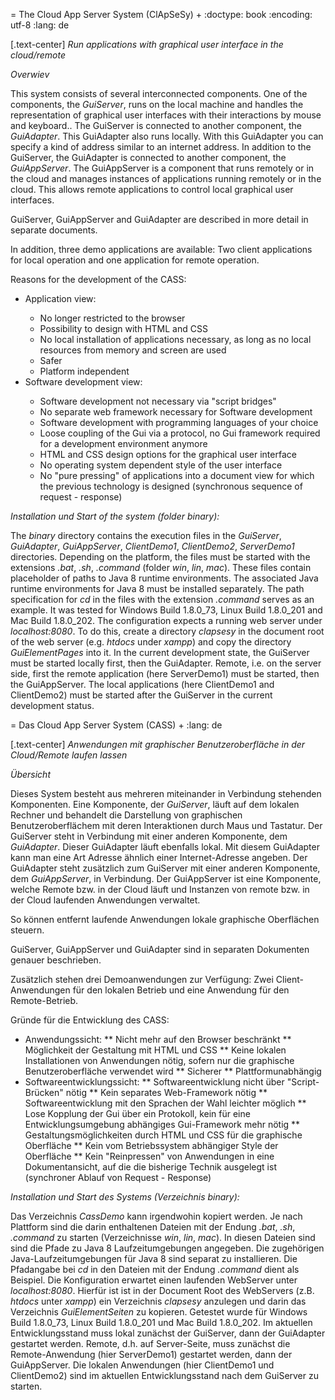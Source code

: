 = The Cloud App Server System (ClApSeSy) +
:doctype: book
:encoding: utf-8
:lang: de

[.text-center]
*Run applications with graphical user interface in the cloud/remote*


*Overwiev*

This system consists of several interconnected components.
One of the components, the _GuiServer_, runs on the local machine and handles the representation of graphical user interfaces with their interactions by mouse and keyboard..
The GuiServer is connected to another component, the _GuiAdapter_.
This GuiAdapter also runs locally.
With this GuiAdapter you can specify a kind of address similar to an internet address.
In addition to the GuiServer, the GuiAdapter is connected to another component, the _GuiAppServer_.
The GuiAppServer is a component that runs remotely or in the cloud and manages instances of applications running remotely or in the cloud.
This allows remote applications to control local graphical user interfaces.

GuiServer, GuiAppServer and GuiAdapter are described in more detail in separate documents.

In addition, three demo applications are available: Two client applications for local operation and one application for remote operation.

Reasons for the development of the CASS:

<ul>
<li>Application view:</li>
<ul>
<li>No longer restricted to the browser</li>
<li>Possibility to design with HTML and CSS</li>
<li>No local installation of applications necessary, as long as no local resources from memory and screen are used</li>
<li>Safer</li>
<li>Platform independent</li>
</ul>
<li>Software development view:</li>
<ul>
<li>Software development not necessary via "script bridges"</li>
<li>No separate web framework necessary for Software development</li>
<li>Software development with programming languages of your choice</li>
<li>Loose coupling of the Gui via a protocol, no Gui framework required for a development environment anymore</li>
<li>HTML and CSS design options for the graphical user interface</li>
<li>No operating system dependent style of the user interface</li>
<li>No "pure pressing" of applications into a document view for which the previous technology is designed (synchronous sequence of request - response)</li>
</ul>
</ul>


*Installation und Start of the system (folder _binary_):*

The _binary_ directory contains the execution files in the _GuiServer_, _GuiAdapter_, _GuiAppServer_, _ClientDemo1_, _ClientDemo2_, _ServerDemo1_ directories.
Depending on the platform, the files must be started with the extensions _.bat_, _.sh_, _.command_ (folder _win_, _lin_, _mac_).
These files contain placeholder of paths to Java 8 runtime environments.
The associated Java runtime environments for Java 8 must be installed separately.
The path specification for _cd_ in the files with the extension _.command_ serves as an example.
It was tested for Windows Build 1.8.0_73, Linux Build 1.8.0_201 and Mac Build 1.8.0_202.
The configuration expects a running web server under _localhost:8080_.
To do this, create a directory _clapsesy_ in the document root of the web server (e.g. _htdocs_ under _xampp_) and copy the directory _GuiElementPages_ into it.
In the current development state, the GuiServer must be started locally first, then the GuiAdapter. Remote, i.e. on the server side, first the remote application (here ServerDemo1) must be started, then the GuiAppServer. The local applications (here ClientDemo1 and ClientDemo2) must be started after the GuiServer in the current development status.



= Das Cloud App Server System (CASS) +
:lang: de

[.text-center]
*Anwendungen mit graphischer Benutzeroberfläche in der Cloud/Remote laufen lassen*


*Übersicht*

Dieses System besteht aus mehreren miteinander in Verbindung stehenden Komponenten.
Eine Komponente, der _GuiServer_, läuft auf dem lokalen Rechner und behandelt die Darstellung von graphischen Benutzeroberflächem mit deren Interaktionen durch Maus und Tastatur.
Der GuiServer steht in Verbindung mit einer anderen Komponente, dem _GuiAdapter_.
Dieser GuiAdapter läuft ebenfalls lokal.
Mit diesem GuiAdapter kann man eine Art Adresse ähnlich einer Internet-Adresse angeben.
Der GuiAdapter steht zusätzlich zum GuiServer mit einer anderen Komponente, dem _GuiAppServer_, in Verbindung.
Der GuiAppServer ist eine Komponente, welche Remote bzw. in der Cloud läuft und Instanzen von remote bzw. in der Cloud laufenden Anwendungen verwaltet.

So können entfernt laufende Anwendungen lokale graphische Oberflächen steuern.

GuiServer, GuiAppServer und GuiAdapter sind in separaten Dokumenten genauer beschrieben.

Zusätzlich stehen drei Demoanwendungen zur Verfügung: Zwei Client-Anwendungen für den lokalen Betrieb und eine Anwendung für den Remote-Betrieb.

Gründe für die Entwicklung des CASS:

* Anwendungssicht:
** Nicht mehr auf den Browser beschränkt
** Möglichkeit der Gestaltung mit HTML und CSS
** Keine lokalen Installationen von Anwendungen nötig, sofern nur die graphische Benutzeroberfläche verwendet wird
** Sicherer
** Plattformunabhängig
* Softwareentwicklungssicht:
** Softwareentwicklung nicht über "Script-Brücken" nötig
** Kein separates Web-Framework nötig
** Softwareentwicklung mit den Sprachen der Wahl leichter möglich
** Lose Kopplung der Gui über ein Protokoll, kein für eine Entwicklungsumgebung abhängiges Gui-Framework mehr nötig
** Gestaltungsmöglichkeiten durch HTML und CSS für die graphische Oberfläche
** Kein vom Betriebssystem abhängiger Style der Oberfläche
** Kein "Reinpressen" von Anwendungen in eine Dokumentansicht, auf die die bisherige Technik ausgelegt ist (synchroner Ablauf von Request - Response)


*Installation und Start des Systems (Verzeichnis _binary_):*

Das Verzeichnis _CassDemo_ kann irgendwohin kopiert werden.
Je nach Plattform sind die darin enthaltenen Dateien mit der Endung _.bat_, _.sh_, _.command_ zu starten (Verzeichnisse _win_, _lin_, _mac_).
In diesen Dateien sind sind  die Pfade zu Java 8 Laufzeitumgebungen angegeben.
Die zugehörigen Java-Laufzeitumgebungen für Java 8 sind separat zu installieren.
Die Pfadangabe bei _cd_ in den Dateien mit der Endung _.command_ dient als Beispiel.
Die Konfiguration erwartet einen laufenden WebServer unter _localhost:8080_.
Hierfür ist ist in der Document Root des WebServers (z.B. _htdocs_ unter _xampp_) ein Verzeichnis _clapsesy_ anzulegen und darin das Verzeichnis _GuiElementSeiten_ zu kopieren.
Getestet wurde für Windows Build 1.8.0_73, Linux Build 1.8.0_201 und Mac Build 1.8.0_202.
Im aktuellen Entwicklungsstand muss lokal zunächst der GuiServer, dann der GuiAdapter gestartet werden. Remote, d.h. auf Server-Seite, muss zunächst die Remote-Anwendung (hier ServerDemo1) gestartet werden, dann der GuiAppServer. Die lokalen Anwendungen (hier ClientDemo1 und ClientDemo2) sind im aktuellen Entwicklungsstand nach dem GuiServer zu starten.
